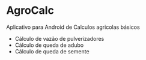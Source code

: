 # AgroCalc
Aplicativo para Android de Calculos agricolas básicos

- Cálculo de vazão de pulverizadores
- Cálculo de queda de adubo
- Cálculo de queda de semente
